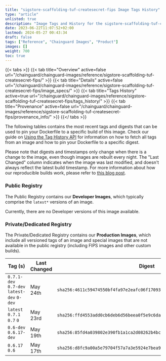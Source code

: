 ```yaml
---
title: "sigstore-scaffolding-tuf-createsecret-fips Image Tags History"
type: "article"
unlisted: true
description: "Image Tags and History for the sigstore-scaffolding-tuf-createsecret-fips Chainguard Image"
date: 2023-06-22T11:07:52+02:00
lastmod: 2024-05-27 00:43:34
draft: false
tags: ["Reference", "Chainguard Images", "Product"]
images: []
weight: 700
toc: true
---
```


{{< tabs >}}
{{< tab title="Overview" active=false url="/chainguard/chainguard-images/reference/sigstore-scaffolding-tuf-createsecret-fips/" >}}
{{< tab title="Details" active=false url="/chainguard/chainguard-images/reference/sigstore-scaffolding-tuf-createsecret-fips/image_specs/" >}}
{{< tab title="Tags History" active=true url="/chainguard/chainguard-images/reference/sigstore-scaffolding-tuf-createsecret-fips/tags_history/" >}}
{{< tab title="Provenance" active=false url="/chainguard/chainguard-images/reference/sigstore-scaffolding-tuf-createsecret-fips/provenance_info/" >}}
{{</ tabs >}}

The following tables contains the most recent tags and digests that can be used to pin your Dockerfile to a specific build of this image. Check our guide on [Using the Tag History API](/chainguard/chainguard-images/using-the-tag-history-api/) for information on how to fetch all tags from an image and how to pin your Dockerfile to a specific digest.

Please note that digests and timestamps only change when there is a change to the image, even though images are rebuilt every night. The "Last Changed" column indicates when the image was last modified, and doesn't always reflect the latest build timestamp. For more information about how our reproducible builds work, please refer to [this blog post](https://www.chainguard.dev/unchained/reproducing-chainguards-reproducible-image-builds).

### Public Registry
The Public Registry contains our **Developer Images**, which typically comprise the `latest*` versions of an image.

Currently, there are no Developer versions of this image available.

### Private/Dedicated Registry
The Private/Dedicated Registry contains our **Production Images**, which include all versioned tags of an image and special images that are not available in the public registry (including FIPS images and other custom builds).

| Tag (s)                                     | Last Changed | Digest                                                                    |
|---------------------------------------------|--------------|---------------------------------------------------------------------------|
|  `0.7.1-dev` `0.7-dev` `latest-dev` `0-dev` | May 24th     | `sha256:4611c59474550bf4fa97e2eafc06f1709319c230f2b79cf591ad67b1d5290439` |
|  `latest` `0.7.1` `0.7` `0`                 | May 23rd     | `sha256:ffd4553add0cb6deb6d56beea0f5e9c6da294d0083f5e3f1fbe81c2b8ced4377` |
|  `0.6-dev` `0.6.17-dev`                     | May 19th     | `sha256:85fd4a039802e390fb1a1ca2d08262b4bcc865d661f5c032a1d6e97cf1a6a127` |
|  `0.6.17` `0.6`                             | May 17th     | `sha256:d8fc9a00a5e79704f57a7a3e5924e7bea9e6abc80c3a3e4f69f98e92fcf0de15` |

